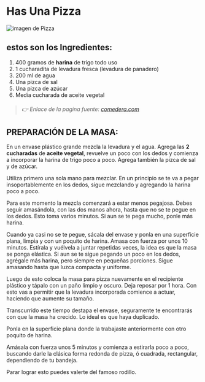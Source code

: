 # Has Una Pizza
 ![imagen de Pizza](https://odd-prod.gfrcdn.net/ODD/images/offergallery/d2ecb6ff-7742-4a66-a90e-0b0e0cca5c09/c74111aa.jpg "Deliciosa Pizza")

## estos son los Ingredientes:

1. 400 gramos de **harina** de trigo todo uso
2. 1 cucharadita de levadura fresca (levadura de panadero)
3. 200 ml de agua
4. Una pizca de sal
5. Una pizca de azúcar
6. Media cucharada de aceite vegetal

> ###### 👉 Enlace de la pagina fuente: [comedera.com][def]

## PREPARACIÓN DE LA MASA:

En un envase plástico grande mezcla la levadura y el agua. Agrega las **2 cucharadas** de **aceite vegetal**, revuelve un poco con los dedos y comienza a incorporar la harina de trigo poco a poco. Agrega también la pizca de sal y de azúcar.

Utiliza primero una sola mano para mezclar. En un principio se te va a pegar insoportablemente en los dedos, sigue mezclando y agregando la harina poco a poco.

Para este momento la mezcla comenzará a estar menos pegajosa. Debes seguir amasándola, con las dos manos ahora, hasta que no se te pegue en los dedos. Esto toma varios minutos. Si aun se te pega mucho, ponle más harina.

Cuando ya casi no se te pegue, sácala del envase y ponla en una superficie plana, limpia y con un poquito de harina. Amasa con fuerza por unos 10 minutos. Estírala y vuélvela a juntar repetidas veces, la idea es que la masa se ponga elástica. Si aun se te sigue pegando un poco en los dedos, agrégale más harina, pero siempre en pequeñas porciones. Sigue amasando hasta que luzca compacta y uniforme.

Luego de esto coloca la masa para pizza nuevamente en el recipiente plástico y tápalo con un paño limpio y oscuro. Deja reposar por 1 hora. Con esto vas a permitir que la levadura incorporada comience a actuar, haciendo que aumente su tamaño.

Transcurrido este tiempo destapa el envase, seguramente te encontrarás con que la masa ha crecido. Lo ideal es que haya duplicado.

Ponla en la superficie plana donde la trabajaste anteriormente con otro poquito de harina.

Amásala con fuerza unos 5 minutos y comienza a estirarla poco a poco, buscando darle la clásica forma redonda de pizza, ó cuadrada, rectangular, dependiendo de tu bandeja.

Parar lograr esto puedes valerte del famoso rodillo.



[def]: https://www.comedera.com/como-hacer-pizza-casera/ "Haz CLic Aqui para ver la paginaweb de tu receta"
[def2]: pizza1.jpg
